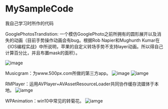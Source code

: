 # MySampleCode

我自己学习时所作的代码

GooglePhotosTrandistion: 一个模仿GooglePhoto之前所拥有的圆形展开以及消失的动画（目前手势操作动画会有bug。根据Rob Napier和Mughunth Kumar在《IOS编程实战》中所说明，苹果的自定义转场手势不支持layer动画。所以得自己计算百分比，并且布置mask的面积）。

![image](https://github.com/MichealBad/MySampleCode/blob/master/shots/1.gif?raw=true)

Musicgram：为www.500px.com所做的第三方app。
![image](https://github.com/MichealBad/MySampleCode/blob/master/shots/4.PNG?raw=true)
![iamge](https://github.com/MichealBad/MySampleCode/blob/master/shots/5.PNG?raw=true)

RMPlayer：运用AVPlayer+AVAssetResourceLoader共同协作缓存流媒体于本地。
![iamge](https://github.com/MichealBad/MySampleCode/blob/master/shots/6.PNG?raw=true)

WPAnimation：win10中常见的转菊花。
![iamge](https://github.com/MichealBad/MySampleCode/blob/master/shots/2.gif?raw=true)
